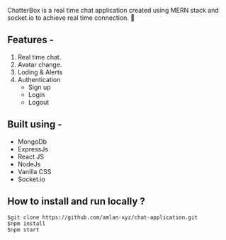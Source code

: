

ChatterBox is a real time chat application created using MERN stack and socket.io to achieve real time connection. 🚀

## Features -
1. Real time chat.
2. Avatar change.
3. Loding & Alerts
9. Authentication
    - Sign up
    - Login
    - Logout

## Built using -
  - MongoDb
  - ExpressJs
  - React JS
  - NodeJs
  - Vanilla CSS
  - Socket.io

## How to install and run locally ?
```
$git clone https://github.com/amlan-xyz/chat-application.git
$npm install
$npm start
```
